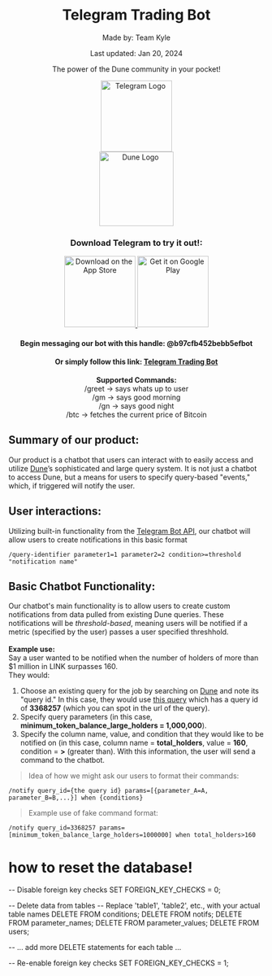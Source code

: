 <h1 align="center">Telegram Trading Bot</h1> 
<div align="center">
  <p>Made by: Team Kyle</p>
  <p>Last updated: Jan 20, 2024</p>
  <p>The power of the Dune community in your pocket!</p>
  <div style="display: flex; align-items: center; justify-content: center; flex-direction: column;">
    <a href="https://telegram.org/">
    <img alt="Telegram Logo" src="https://upload.wikimedia.org/wikipedia/commons/thumb/8/82/Telegram_logo.svg/2048px-Telegram_logo.svg.png" width="140">
    </a>
    <a href="https://dune.com/">
      <img alt="Dune Logo" src="https://cdn-images.himalayas.app/d05wh7oxdola32ep86joa8x0wzhc" width="146">
    </a>
  </div>
  <h3>Download Telegram to try it out!:</h3>
</div>

<div align="center">
  <a href="https://apps.apple.com/us/app/telegram-messenger/id686449807">
    <img alt="Download on the App Store" title="App Store" src="http://i.imgur.com/0n2zqHD.png" width="140">
  </a>

  <a href="https://play.google.com/store/apps/details?id=org.telegram.messenger&hl=en_US&gl=US&pli=1">
    <img alt="Get it on Google Play" title="Google Play" src="http://i.imgur.com/mtGRPuM.png" width="140">
  </a>
  <h4>Begin messaging our bot with this handle: @b97cfb452bebb5efbot</h4>
  <h4>
    Or simply follow this link: <a href="https://t.me/b97cfb452bebb5efbot">Telegram Trading Bot</a>
  </h4>
  <p>
    <strong> Supported Commands: </strong><br/>
    /greet -> says whats up to user <br/>
    /gm -> says good morning <br/>
    /gn -> says good night <br/>
    /btc -> fetches the current price of Bitcoin <br/>
  </p>
</div>

## Summary of our product:
Our product is a chatbot that users can interact with to easily access and utilize [Dune](https://dune.com/)’s sophisticated and large query system. It is not just a chatbot to access Dune, but a means for users to specify query-based "events," which, if triggered will notify the user.

## User interactions:
Utilizing built-in functionality from the [Telegram Bot API](https://core.telegram.org/bots/api), our chatbot will allow users to create notifications in this basic format
```
/query-identifier parameter1=1 parameter2=2 condition>=threshold "notification name"
```

## Basic Chatbot Functionality:
Our chatbot's main functionality is to allow users to create custom notifications from data pulled from existing Dune queries. These notifications will be _threshold-based_, meaning users will be notified if a metric (specified by the user) passes a user specified threshhold. <br/><br/>
**Example use:** <br/>
Say a user wanted to be notified when the number of holders of more than $1 million in LINK surpasses 160. <br/>
They would:
1. Choose an existing query for the job by searching on [Dune](https://dune.com/browse/queries) and note its "query id." In this case, they would use [this query](https://dune.com/queries/3368257) which has a query id of **3368257** (which you can spot in the url of the query).
2. Specify query parameters (in this case, **minimum_token_balance_large_holders = 1,000,000**).
3. Specify the column name, value, and condition that they would like to be notified on (in this case, column name = **total_holders**, value = **160**, condition = **>** (greater than).
With this information, the user will send a command to the chatbot. 
> Idea of how we might ask our users to format their commands: <br/>

``` /notify query_id={the query id} params=[{parameter_A=A, parameter_B=B,...}] when {conditions} ```<br/>

> Example use of fake command format:<br/>

``` /notify query_id=3368257 params=[minimum_token_balance_large_holders=1000000] when total_holders>160 ```<br/>


# how to reset the database!
-- Disable foreign key checks
SET FOREIGN_KEY_CHECKS = 0;

-- Delete data from tables
-- Replace 'table1', 'table2', etc., with your actual table names
DELETE FROM conditions;
DELETE FROM notifs;
DELETE FROM parameter_names;
DELETE FROM parameter_values;
DELETE FROM users;

-- ... add more DELETE statements for each table ...

-- Re-enable foreign key checks
SET FOREIGN_KEY_CHECKS = 1;
